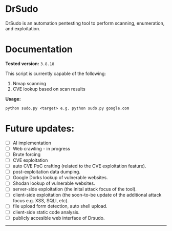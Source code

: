 # DrSudo

DrSudo is an automation pentesting tool to perform scanning, enumeration, and exploitation.


# Documentation
**Tested version:** ```3.8.18```

This script is currently capable of the following:

1. Nmap scanning  
2. CVE lookup based on scan results

**Usage:**

```python sudo.py <target> e.g. python sudo.py google.com```
# Future updates:

- [ ] AI implementation
- [ ] Web crawling - in progress
- [ ] Brute forcing
- [ ] CVE exploitation
- [ ] auto CVE PoC crafting (related to the CVE exploitation feature).
- [ ] post-exploitation data dumping.
- [ ] Google Dorks lookup of vulnerable websites.
- [ ] Shodan lookup of vulnerable websites.
- [ ] server-side exploitation (the inital attack focus of the tool).
- [ ] client-side exploitation (the soon-to-be update of the additional attack focus e.g. XSS, SQLI, etc).
- [ ] file upload form detection, auto shell upload.
- [ ] client-side static code analysis.
- [ ] publicly accesible web interface of Drsudo.

---
